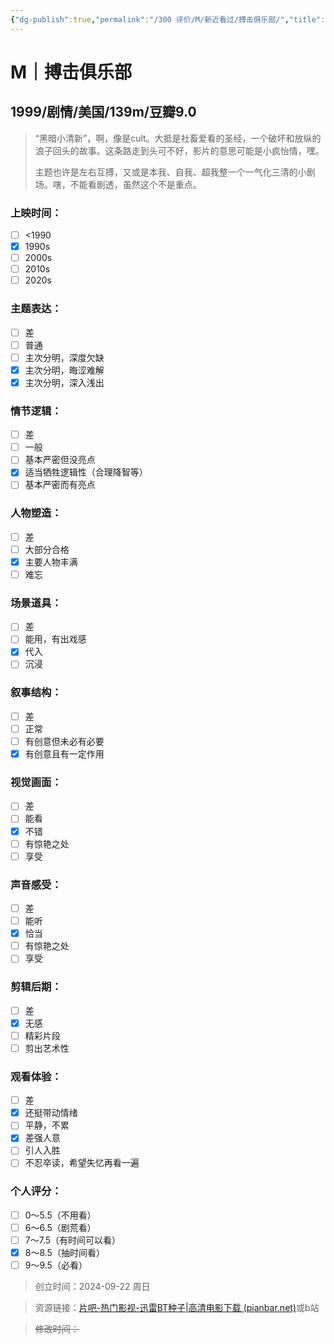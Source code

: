 ```yaml
---
{"dg-publish":true,"permalink":"/300 评价/M/新近看过/搏击俱乐部/","title":"搏击俱乐部","tags":["M","剧情"],"created":"2024-09-22T22:16:30.709+08:00","updated":"2024-09-22T22:39:27.322+08:00"}
---
```


# M｜搏击俱乐部
## 1999/剧情/美国/139m/豆瓣9.0
>“黑暗小清新”，啊，像是cult。大抵是社畜爱看的圣经，一个破坏和放纵的浪子回头的故事。这条路走到头可不好，影片的意思可能是小疯怡情，嘿。
>
>主题也许是左右互搏，又或是本我、自我、超我整一个一气化三清的小剧场。嗐，不能看剧透，虽然这个不是重点。
### 上映时间：
- [ ] <1990
- [x] 1990s
- [ ] 2000s
- [ ] 2010s
- [ ] 2020s
### 主题表达：
- [ ] 差
- [ ] 普通
- [ ] 主次分明，深度欠缺
- [x] 主次分明，晦涩难解
- [x] 主次分明，深入浅出
### 情节逻辑：
- [ ] 差
- [ ] 一般
- [ ] 基本严密但没亮点
- [x] 适当牺牲逻辑性（合理降智等）
- [ ] 基本严密而有亮点
### 人物塑造：
- [ ] 差
- [ ] 大部分合格
- [x] 主要人物丰满
- [ ] 难忘
### 场景道具：
- [ ] 差
- [ ] 能用，有出戏感
- [x] 代入
- [ ] 沉浸
### 叙事结构：
- [ ] 差
- [ ] 正常
- [ ] 有创意但未必有必要
- [x] 有创意且有一定作用
### 视觉画面：
- [ ] 差
- [ ] 能看
- [x] 不错
- [ ] 有惊艳之处
- [ ] 享受
### 声音感受：
- [ ] 差
- [ ] 能听
- [x] 恰当
- [ ] 有惊艳之处
- [ ] 享受
### 剪辑后期：
- [ ] 差
- [x] 无感
- [ ] 精彩片段
- [ ] 剪出艺术性
### 观看体验：
- [ ] 差
- [x] 还挺带动情绪
- [ ] 平静，不累
- [x] 差强人意
- [ ] 引人入胜
- [ ] 不忍卒读，希望失忆再看一遍
### 个人评分：
- [ ] 0～5.5（不用看）
- [ ] 6～6.5（剧荒看）
- [ ] 7～7.5（有时间可以看）
- [x] 8～8.5（抽时间看）
- [ ] 9～9.5（必看）

>创立时间：2024-09-22 周日

>资源链接：[片吧-热门影视-迅雷BT种子|高清电影下载 (pianbar.net)](https://www.pianbar.net/)或b站

>~~修改时间：~~



